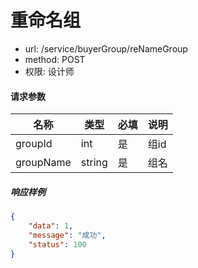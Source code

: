 重命名组
=======

- url: /service/buyerGroup/reNameGroup
- method: POST
- 权限: 设计师

#### 请求参数

| 名称       	| 类型 	| 必填 	| 说明     	|
|------------	|------	|------	|----------	|
| groupId 	| int  	| 是   	| 组id 	|
| groupName 	| string  	| 是   	| 组名 	|


##### 响应样例

```json
{
    "data": 1,
    "message": "成功",
    "status": 100
}
```